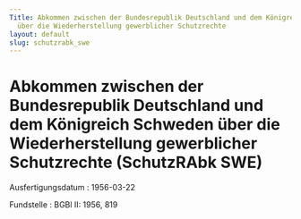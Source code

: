 ```yaml
---
Title: Abkommen zwischen der Bundesrepublik Deutschland und dem Königreich Schweden
  über die Wiederherstellung gewerblicher Schutzrechte
layout: default
slug: schutzrabk_swe
---
```


# Abkommen zwischen der Bundesrepublik Deutschland und dem Königreich Schweden über die Wiederherstellung gewerblicher Schutzrechte (SchutzRAbk SWE)

Ausfertigungsdatum
:   1956-03-22

Fundstelle
:   BGBl II: 1956, 819

